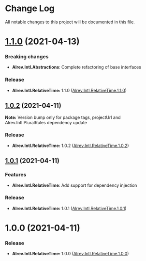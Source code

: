 ﻿# Change Log

All notable changes to this project will be documented in this file.

# [1.1.0](https://github.com/pointnet/alrev-intl/compare/Alrev.Intl.RelativeTime.1.0.2...Alrev.Intl.RelativeTime.1.1.0) (2021-04-13)

### Breaking changes

* **Alrev.Intl.Abstractions**: Complete refactoring of base interfaces

### Release

* **Alrev.Intl.RelativeTime:** 1.1.0 ([Alrev.Intl.RelativeTime.1.1.0](https://github.com/pointnet/alrev-intl/releases/tag/Alrev.Intl.RelativeTime.1.1.0))



## [1.0.2](https://github.com/pointnet/alrev-intl/compare/Alrev.Intl.RelativeTime.1.0.1...Alrev.Intl.RelativeTime.1.0.2) (2021-04-11)

**Note:** Version bump only for package tags, projectUrl and Alrev.Intl.PluralRules dependency update

### Release

* **Alrev.Intl.RelativeTime:** 1.0.2 ([Alrev.Intl.RelativeTime.1.0.2](https://github.com/pointnet/alrev-intl/releases/tag/Alrev.Intl.RelativeTime.1.0.2))



## [1.0.1](https://github.com/pointnet/alrev-intl/compare/Alrev.Intl.RelativeTime.1.0.0...Alrev.Intl.RelativeTime.1.0.1) (2021-04-11)

### Features

* **Alrev.Intl.RelativeTime**: Add support for dependency injection

### Release

* **Alrev.Intl.RelativeTime:** 1.0.1 ([Alrev.Intl.RelativeTime.1.0.1](https://github.com/pointnet/alrev-intl/releases/tag/Alrev.Intl.RelativeTime.1.0.1))



# 1.0.0 (2021-04-11)

### Release

* **Alrev.Intl.RelativeTime:** 1.0.0 ([Alrev.Intl.RelativeTime.1.0.0](https://github.com/pointnet/alrev-intl/releases/tag/Alrev.Intl.RelativeTime.1.0.0))